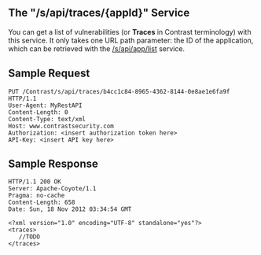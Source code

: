 <!--
title: "Get Application Vulnerabilities"
description: "Information on how to get application vulnerabilities"
tags: "API v1"
-->

## The "/s/api/traces/{appld}" Service

You can get a list of vulnerabilities (or **Traces** in Contrast terminology) with this service. It only takes one URL path parameter: the ID of the application, which can be retrieved with the [/s/api/app/list](dev_api1.html#monitor) service.

## Sample Request

```
PUT /Contrast/s/api/traces/b4cc1c84-8965-4362-8144-0e8ae1e6fa9f HTTP/1.1
User-Agent: MyRestAPI
Content-Length: 0
Content-Type: text/xml
Host: www.contrastsecurity.com
Authorization: <insert authorization token here>
API-Key: <insert API key here>
```

## Sample Response

```
HTTP/1.1 200 OK
Server: Apache-Coyote/1.1
Pragma: no-cache
Content-Length: 658
Date: Sun, 18 Nov 2012 03:34:54 GMT

<?xml version="1.0" encoding="UTF-8" standalone="yes"?>
<traces>
   //TODO
</traces>
```
